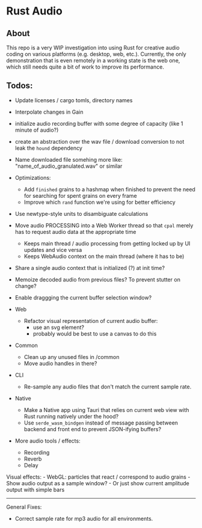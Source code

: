 # Rust Audio

## About 

This repo is a very WIP investigation into using Rust for creative audio coding on various platforms (e.g. desktop, web, etc.). Currently, the only demonstration that is even remotely in a working state is the web one, which still needs quite a bit of work to improve its performance.

## Todos:
- Update licenses / cargo tomls, directory names

- Interpolate changes in Gain

- initialize audio recording buffer with some degree of capacity (like 1 minute of audio?)
- create an abstraction over the wav file / download conversion to not leak the `hound` dependency
- Name downloaded file somehing more like: "name_of_audio_granulated.wav" or similar

- Optimizations:
    - Add `finished` grains to a hashmap when finished to prevent the need for searching for spent grains on every frame
    - Improve which `rand` function we're using for better efficiency

- Use newtype-style units to disambiguate calculations

- Move audio PROCESSING into a Web Worker thread so that `cpal` merely has to request audio data at the appropriate time
    - Keeps main thread / audio processing from getting locked up by UI updates and vice versa
    - Keeps WebAudio context on the main thread (where it has to be)

- Share a single audio context that is initialized (?) at init time?
- Memoize decoded audio from previous files? To prevent stutter on change?
- Enable draggging the current buffer selection window?

- Web
    - Refactor visual representation of current audio buffer:
        - use an svg <path /> element?
        - probably would be best to use a canvas to do this

- Common
    - Clean up any unused files in /common
    - Move audio handles in there?

- CLI
    - Re-sample any audio files that don't match the current sample rate.

- Native
    - Make a Native app using Tauri that relies on current web view with Rust running natively under the hood?
    - Use `serde_wasm_bindgen` instead of message passing between backend and front end to prevent JSON-ifying buffers?

- More audio tools / effects:
    - Recording
    - Reverb
    - Delay

Visual effects:
    - WebGL: particles that react / correspond to audio grains
    - Show audio output as a sample window?
    - Or just show current amplitude output with simple bars

--------------------------

General Fixes:
 - Correct sample rate for mp3 audio for all environments.